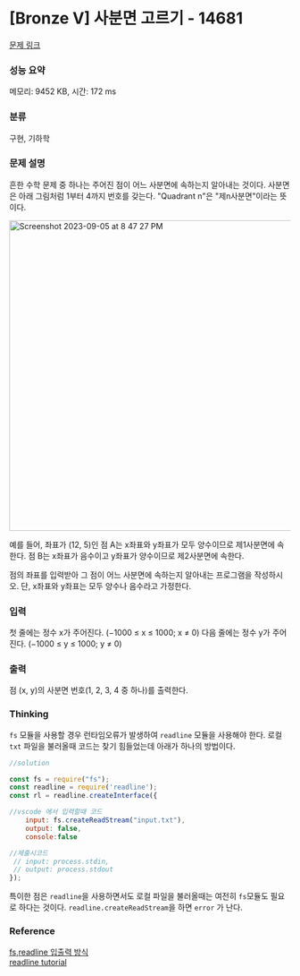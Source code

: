 # [Bronze V] 사분면 고르기 - 14681 

[문제 링크](https://www.acmicpc.net/problem/14681) 

### 성능 요약

메모리: 9452 KB, 시간: 172 ms

### 분류

구현, 기하학

### 문제 설명

<p>흔한 수학 문제 중 하나는 주어진 점이 어느 사분면에 속하는지 알아내는 것이다. 사분면은 아래 그림처럼 1부터 4까지 번호를 갖는다. "Quadrant n"은 "제n사분면"이라는 뜻이다.</p>

<img width="555" alt="Screenshot 2023-09-05 at 8 47 27 PM" src="https://github.com/LenaKwon/BOJ/assets/37726487/106af7ed-1f20-4fd1-9f3c-678dd5eedf0f">

<p>예를 들어, 좌표가 (12, 5)인 점 A는 x좌표와 y좌표가 모두 양수이므로 제1사분면에 속한다. 점 B는 x좌표가 음수이고 y좌표가 양수이므로 제2사분면에 속한다.</p>

<p>점의 좌표를 입력받아 그 점이 어느 사분면에 속하는지 알아내는 프로그램을 작성하시오. 단, x좌표와 y좌표는 모두 양수나 음수라고 가정한다.</p>

### 입력 

 <p>첫 줄에는 정수 x가 주어진다. (−1000 ≤ x ≤ 1000; x ≠ 0) 다음 줄에는 정수 y가 주어진다. (−1000 ≤ y ≤ 1000; y ≠ 0)</p>

### 출력 

 <p>점 (x, y)의 사분면 번호(1, 2, 3, 4 중 하나)를 출력한다.</p>

### Thinking
`fs` 모듈을 사용할 경우 런타임오류가 발생하여 `readline` 모듈을 사용해야 한다. 
로컬 `txt` 파일을 불러올때 코드는 찾기 힘들었는데 아래가 하나의 방법이다.

```javascript
//solution

const fs = require("fs");
const readline = require('readline');
const rl = readline.createInterface({

//vscode 에서 입력할때 코드
    input: fs.createReadStream("input.txt"),
    output: false,
    console:false

//제출시코드 
 // input: process.stdin,
 // output: process.stdout
});

```
특이한 점은 `readline`을 사용하면서도 로컬 파일을 불러올때는 여전히 `fs`모듈도 필요로 하다는 것이다. 
`readline.createReadStream`을 하면 `error` 가 난다.

### Reference
[fs,readline 입출력 방식](https://nyang-in.tistory.com/156) </br>
[readline tutorial](https://www.youtube.com/watch?v=dKYNLjtTtXw)
